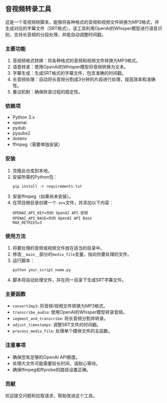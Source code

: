 ## 音视频转录工具

这是一个音视频转脚本，能够将各种格式的音频和视频文件转换为MP3格式，并生成对应的字幕文件（SRT格式）。该工具利用OpenAI的Whisper模型进行语音识别，支持长音频的分段处理，并能自动调整时间戳。

### 主要功能

1. 音视频格式转换：将各种格式的音频和视频文件转换为MP3格式。
2. 语音转录：使用OpenAI的Whisper模型将音频转换为文本。
3. 字幕生成：生成SRT格式的字幕文件，包含准确的时间戳。
4. 长音频处理：自动将长音频分割成3分钟的片段进行处理，提高效率和准确性。
5. 重试机制：确保转录过程的稳定性。

### 依赖项

- Python 3.x
- openai
- pydub
- pysubs2
- dotenv
- ffmpeg（需要单独安装）

### 安装

1. 克隆此仓库到本地。
2. 安装所需的Python包：
   ```
   pip install -r requirements.txt
   ```
3. 安装ffmpeg（如果尚未安装）。
4. 在项目根目录创建一个`.env`文件，并添加以下内容：
   ```
   OPENAI_API_KEY=你的 OpenAI API 密钥
   OPENAI_API_BASE=你的 OpenAI API Base
   MAX_RETRIES=3
   ```

### 使用方法

1. 将要处理的音频或视频文件放在适当的目录中。
2. 修改`__main__`部分的`media_file`变量，指向你要处理的文件。
3. 运行脚本：
   ```
   python your_script_name.py
   ```
4. 脚本将自动处理文件，并在同一目录下生成SRT字幕文件。

### 主要函数

- `convert2mp3`: 将音频/视频文件转换为MP3格式。
- `transcribe_audio`: 使用OpenAI的Whisper模型转录音频。
- `segment_and_transcribe`: 将长音频分割并转录。
- `adjust_timestamps`: 调整SRT文件的时间戳。
- `process_media_file`: 处理单个媒体文件的主函数。

### 注意事项

- 确保您有足够的OpenAI API额度。
- 处理大文件可能需要较长时间，请耐心等待。
- 确保ffmpeg和ffprobe的路径设置正确。

### 贡献

欢迎提交问题和拉取请求，帮助改进这个工具。